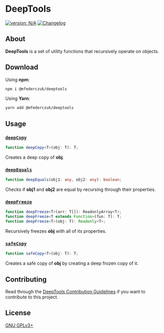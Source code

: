# DeepTools #

[version_shield]: https://img.shields.io/badge/version-N%2FA-blue.svg
[latest_release]: https://github.com/mfederczuk/deep-tools/releases/latest "Latest Release"
[![version: N/A][version_shield]][latest_release]
[![Changelog](https://img.shields.io/badge/-Changelog-blue)](./CHANGELOG.md "Changelog")

## About ##

**DeepTools** is a set of utility functions that recursively operate on objects.

## Download ##

Using **npm**:

```sh
npm i @mfederczuk/deeptools
```

Using **Yarn**:

```sh
yarn add @mfederczuk/deeptools
```

## Usage ##

### [`deepCopy`](./src/deepCopy.js) ###

```ts
function deepCopy<T>(obj: T): T;
```

Creates a deep copy of **obj**.

### [`deepEquals`](./src/deepEquals.js) ###

```ts
function deepEquals(obj1: any, obj2: any): boolean;
```

Checks if **obj1** and **obj2** are equal by recursing through their properties.

### [`deepFreeze`](./src/deepFreeze.js) ###

```ts
function deepFreeze<T>(arr: T[]): ReadonlyArray<T>;
function deepFreeze<T extends Function>(fun: T): T;
function deepFreeze<T>(obj: T): Readonly<T>;
```

Recursively freezes **obj** with all of its properties.

### [`safeCopy`](./src/safeCopy.js) ###

```ts
function safeCopy<T>(obj: T): T;
```

Creates a safe copy of **obj** by creating a deep frozen copy of it.

## Contributing ##

Read through the [DeepTools Contribution Guidelines](./CONTRIBUTING.md)
 if you want to contribute to this project.

## License ##

[GNU GPLv3+](./LICENSE)

